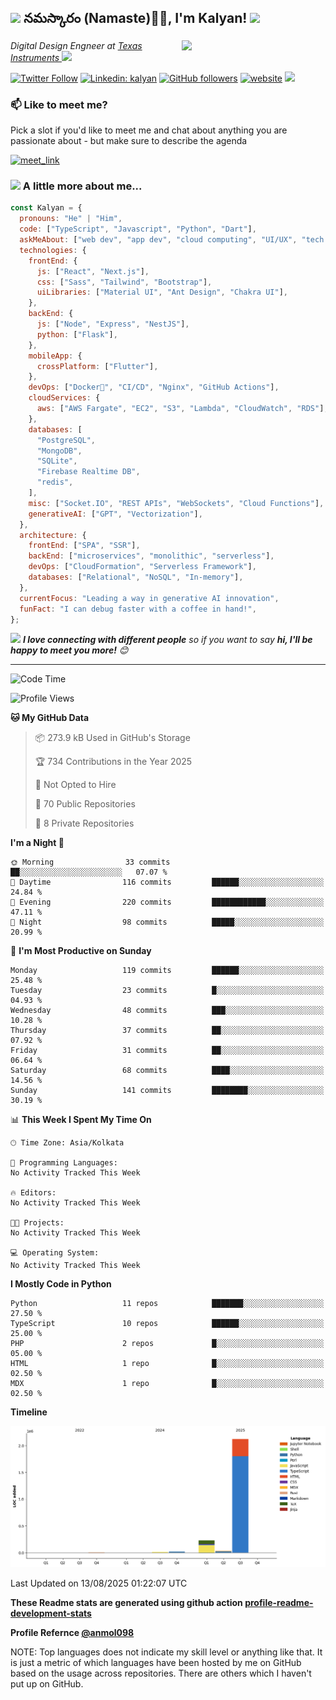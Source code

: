 <h2><img src="https://emojis.slackmojis.com/emojis/images/1531849430/4246/blob-sunglasses.gif?1531849430" width="30"/> నమస్కారం (Namaste)🙏🏻, I'm Kalyan! <img src="https://media.giphy.com/media/12oufCB0MyZ1Go/giphy.gif" width="50"></h2>
<img align='right' src="https://media.giphy.com/media/M9gbBd9nbDrOTu1Mqx/giphy.gif" width="230">
<p><em>Digital Design Engneer at <a href="https://www.ti.com/">Texas Instruments
</a><img src="https://media.giphy.com/media/WUlplcMpOCEmTGBtBW/giphy.gif" width="30"> 
</em></p>

[![Twitter Follow](https://img.shields.io/twitter/follow/pkalyankumar101?label=Follow)](https://x.com/pkalyankumar101)
[![Linkedin: kalyan](https://img.shields.io/badge/-Kalyan-blue?style=flat-square&logo=Linkedin&logoColor=white&link=https://www.linkedin.com/in/pkalyankumar1010/)](https://www.linkedin.com/in/pkalyankumar1010/)
[![GitHub followers](https://img.shields.io/github/followers/pkalyankumar1010?label=Follow&style=social)](https://github.com/pkalyankumar1010)
[![website](https://img.shields.io/badge/Website-46a2f1.svg?&style=flat-square&logo=Google-Chrome&logoColor=white&link=https://sumathi.dev/)](https://sumathi.dev/)
![](https://visitor-badge.glitch.me/badge?page_id=anmol098.anmol098)

<!-- ![Waka Readme](https://github.com/anmol098/anmol098/workflows/Waka%20Readme/badge.svg) -->

### 📫 Like to meet me?

Pick a slot if you'd like to meet me and chat about anything you are passionate about - but make sure to describe the agenda

<a href="https://calendly.com/pkalyankumar1010/30min" target="_blank"><img width="498" alt="meet_link" src="https://user-images.githubusercontent.com/15426564/144297439-f530f383-e73e-41e0-9914-a9b7d3f432e5.png"></a>

<!-- 👇 Hit in your console or terminal to connect with me.

```bash
npx kalyan
```

**👆 This command line tool can be found at [npx kalyan](https://github.com/pkalyankumar1010/npx_card)** -->

### <img src="https://media.giphy.com/media/VgCDAzcKvsR6OM0uWg/giphy.gif" width="50"> A little more about me...

```javascript
const Kalyan = {
  pronouns: "He" | "Him",
  code: ["TypeScript", "Javascript", "Python", "Dart"],
  askMeAbout: ["web dev", "app dev", "cloud computing", "UI/UX", "tech trends"],
  technologies: {
    frontEnd: {
      js: ["React", "Next.js"],
      css: ["Sass", "Tailwind", "Bootstrap"],
      uiLibraries: ["Material UI", "Ant Design", "Chakra UI"],
    },
    backEnd: {
      js: ["Node", "Express", "NestJS"],
      python: ["Flask"],
    },
    mobileApp: {
      crossPlatform: ["Flutter"],
    },
    devOps: ["Docker🐳", "CI/CD", "Nginx", "GitHub Actions"],
    cloudServices: {
      aws: ["AWS Fargate", "EC2", "S3", "Lambda", "CloudWatch", "RDS"],
    },
    databases: [
      "PostgreSQL",
      "MongoDB",
      "SQLite",
      "Firebase Realtime DB",
      "redis",
    ],
    misc: ["Socket.IO", "REST APIs", "WebSockets", "Cloud Functions"],
    generativeAI: ["GPT", "Vectorization"],
  },
  architecture: {
    frontEnd: ["SPA", "SSR"],
    backEnd: ["microservices", "monolithic", "serverless"],
    devOps: ["CloudFormation", "Serverless Framework"],
    databases: ["Relational", "NoSQL", "In-memory"],
  },
  currentFocus: "Leading a way in generative AI innovation",
  funFact: "I can debug faster with a coffee in hand!",
};
```

<img src="https://media.giphy.com/media/LnQjpWaON8nhr21vNW/giphy.gif" width="60"> <em><b>I love connecting with different people</b> so if you want to say <b>hi, I'll be happy to meet you more!</b> 😊</em>

---

<!--START_SECTION:waka-->
![Code Time](http://img.shields.io/badge/Code%20Time-3%20hrs%2013%20mins-blue)

![Profile Views](http://img.shields.io/badge/Profile%20Views-1-blue)

**🐱 My GitHub Data** 

> 📦 273.9 kB Used in GitHub's Storage 
 > 
> 🏆 734 Contributions in the Year 2025
 > 
> 🚫 Not Opted to Hire
 > 
> 📜 70 Public Repositories 
 > 
> 🔑 8 Private Repositories 
 > 
**I'm a Night 🦉** 

```text
🌞 Morning                33 commits          ██░░░░░░░░░░░░░░░░░░░░░░░   07.07 % 
🌆 Daytime                116 commits         ██████░░░░░░░░░░░░░░░░░░░   24.84 % 
🌃 Evening                220 commits         ████████████░░░░░░░░░░░░░   47.11 % 
🌙 Night                  98 commits          █████░░░░░░░░░░░░░░░░░░░░   20.99 % 
```
📅 **I'm Most Productive on Sunday** 

```text
Monday                   119 commits         ██████░░░░░░░░░░░░░░░░░░░   25.48 % 
Tuesday                  23 commits          █░░░░░░░░░░░░░░░░░░░░░░░░   04.93 % 
Wednesday                48 commits          ███░░░░░░░░░░░░░░░░░░░░░░   10.28 % 
Thursday                 37 commits          ██░░░░░░░░░░░░░░░░░░░░░░░   07.92 % 
Friday                   31 commits          ██░░░░░░░░░░░░░░░░░░░░░░░   06.64 % 
Saturday                 68 commits          ████░░░░░░░░░░░░░░░░░░░░░   14.56 % 
Sunday                   141 commits         ████████░░░░░░░░░░░░░░░░░   30.19 % 
```


📊 **This Week I Spent My Time On** 

```text
🕑︎ Time Zone: Asia/Kolkata

💬 Programming Languages: 
No Activity Tracked This Week

🔥 Editors: 
No Activity Tracked This Week

🐱‍💻 Projects: 
No Activity Tracked This Week

💻 Operating System: 
No Activity Tracked This Week
```

**I Mostly Code in Python** 

```text
Python                   11 repos            ███████░░░░░░░░░░░░░░░░░░   27.50 % 
TypeScript               10 repos            ██████░░░░░░░░░░░░░░░░░░░   25.00 % 
PHP                      2 repos             █░░░░░░░░░░░░░░░░░░░░░░░░   05.00 % 
HTML                     1 repo              █░░░░░░░░░░░░░░░░░░░░░░░░   02.50 % 
MDX                      1 repo              █░░░░░░░░░░░░░░░░░░░░░░░░   02.50 % 
```



**Timeline**

![Lines of Code chart](https://raw.githubusercontent.com/pkalyankumar1010/pkalyankumar1010/main/assets/bar_graph.png)


 Last Updated on 13/08/2025 01:22:07 UTC
<!--END_SECTION:waka-->

**These Readme stats are generated using github action [profile-readme-development-stats](https://github.com/marketplace/actions/profile-readme-development-stats)**

**Profile Refernce [@anmol098](https://github.com/anmol098/)**

NOTE: Top languages does not indicate my skill level or anything like that. It is just a metric of which languages have been hosted by me on GitHub based on the usage across repositories. There are others which I haven't put up on GitHub.
